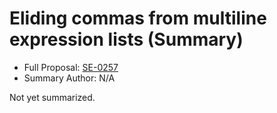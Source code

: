 # Eliding commas from multiline expression lists (Summary)

* Full Proposal: [SE-0257](https://github.com/apple/swift-evolution/blob/main/proposals/0257-elide-comma.md)
* Summary Author: N/A

Not yet summarized.
